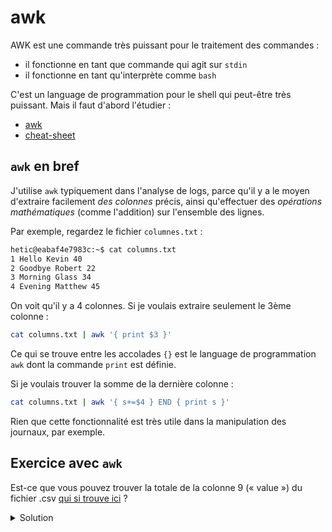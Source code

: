 # awk

AWK est une commande très puissant pour le traitement des commandes :

* il fonctionne en tant que commande qui agit sur `stdin`
* il fonctionne en tant qu'interprète comme `bash`

C'est un language de programmation pour le shell qui peut-être très puissant. Mais il faut d'abord l'étudier :

* [awk](https://www.grymoire.com/Unix/Awk.html)
* [cheat-sheet](https://www.shortcutfoo.com/app/dojos/awk/cheatsheet)

## `awk` en bref

J'utilise `awk` typiquement dans l'analyse de logs, parce qu'il y a le moyen d'extraire facilement _des colonnes_ précis, ainsi qu'effectuer des _opérations mathématiques_ (comme l'addition) sur l'ensemble des lignes.

Par exemple, regardez le fichier `columnes.txt` :

```bash
hetic@eabaf4e7983c:~$ cat columns.txt 
1 Hello Kevin 40
2 Goodbye Robert 22
3 Morning Glass 34
4 Evening Matthew 45
```

On voit qu'il y a 4 colonnes. Si je voulais extraire seulement le 3ème colonne :

```bash
cat columns.txt | awk '{ print $3 }'
```

Ce qui se trouve entre les accolades `{}` est le language de programmation `awk` dont la commande `print` est définie.

Si je voulais trouver la somme de la dernière colonne :

```bash
cat columns.txt | awk '{ s+=$4 } END { print s }'
```

Rien que cette fonctionnalité est très utile dans la manipulation des journaux, par exemple.

## Exercice avec `awk`

Est-ce que vous pouvez trouver la totale de la colonne 9 (« value ») du fichier .csv [qui si trouve ici](https://www.stats.govt.nz/assets/Uploads/Annual-enterprise-survey/Annual-enterprise-survey-2020-financial-year-provisional/Download-data/annual-enterprise-survey-2020-financial-year-provisional-csv.csv) ?

<details>

<summary>Solution</summary>

D'abord, téléchargez le fichier :&#x20;

```
bash wget https://www.stats.govt.nz/assets/Uploads/Annual-enterprise-survey/Annual-enterprise-survey-2020-financial-year-provisional/Download-data/annual-enterprise-survey-2020-financial-year-provisional-csv.csv
```

Ensuite regardez la colonne 9 :

```bash
head -n 5 annual-enterprise-survey-2020-financial-year-provisional-csv.csv | awk '{ print $9 }'
```

Oups ! Ce fichier est délimité par une virgule, et pas une espace ! Comment faire ?

Précisez le délimiteur avec le paramètre `-F` :

```bash
head -n 5 annual-enterprise-survey-2020-financial-year-provisional-csv.csv | awk -F',' '{ print $9 }'
```

Oups, ça ne fonctionne toujours pas. Parce que certaines colonnes contient des virgules au sein des guillemets.

Il me semble que `awk` tout seul ne sera pas suffisant pour ce problème. On devrait utiliser gnu-awk qui nous donne plus d'options :

```bash
sudo apt install gawk
```

Selon [quelques recherches web](https://www.gnu.org/software/gawk/manual/html\_node/Splitting-By-Content.html), on pourrait préciser plus précisément la forme de chaque colonne :

```bash
head -n 5 annual-enterprise-survey-2020-financial-year-provisional-csv.csv | gawk -v FPAT='([^,]*)|("[^"]+")'  '{ print $9 }'
```

Maintenant on a les bonnes valeurs, sauf ils sont lues en tant que string et ne sont pas additionnables. Il faut enlever les guillemets, et transformer la virgule en point :

```bash
head -n 5 annual-enterprise-survey-2020-financial-year-provisional-csv.csv | gawk -v FPAT='([^,]*)|("[^"]+")'  '{ gsub("\"","", $9);sub(",", ".", $9);print $9; s+=$9 } END { print s }'

# gsub("\"","", $9) : remplacer les " par rien dans la colonne 9
# sub(",", ".", $9) : remplacer la , par un point dans la colonne 9
# print $9 : afficher pour debogguer
# s+=$9 : faire l'addition
```

Enfin, on peut trouver la somme de la colonne 9 :

```bash
cat annual-enterprise-survey-2020-financial-year-provisional-csv.csv | gawk -v FPAT='([^,]*)|("[^"]+")'  '{ gsub("\"","", $9);sub(",", ".", $9); s+=$9 } END { print s }'
```

</details>
